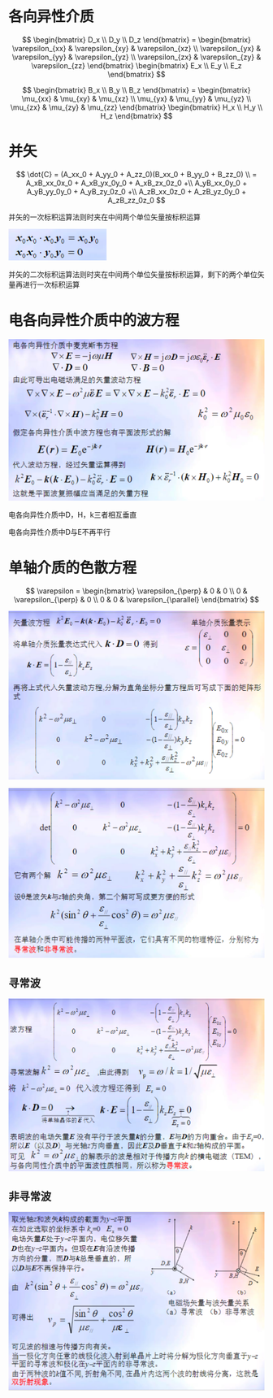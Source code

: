 # 各向异性介质

$$
\begin{bmatrix}
    D_x \\
    D_y \\
    D_z
\end{bmatrix} = \begin{bmatrix}
    \varepsilon_{xx} & \varepsilon_{xy} & \varepsilon_{xz} \\
    \varepsilon_{yx} & \varepsilon_{yy} & \varepsilon_{yz} \\  
    \varepsilon_{zx} & \varepsilon_{zy} & \varepsilon_{zz}
\end{bmatrix} \begin{bmatrix}
    E_x \\
    E_y \\
    E_z
\end{bmatrix}
$$

$$
\begin{bmatrix}
    B_x \\
    B_y \\
    B_z
\end{bmatrix} = \begin{bmatrix}
    \mu_{xx} & \mu_{xy} & \mu_{xz} \\
    \mu_{yx} & \mu_{yy} & \mu_{yz} \\  
    \mu_{zx} & \mu_{zy} & \mu_{zz}
\end{bmatrix} \begin{bmatrix}
    H_x \\
    H_y \\
    H_z
\end{bmatrix}
$$

# 并矢

$$
\dot{C} = (A_xx_0 + A_yy_0 + A_zz_0)(B_xx_0 + B_yy_0 + B_zz_0) \\
= A_xB_xx_0x_0 + A_xB_yx_0y_0 + A_xB_zx_0z_0 +\\ A_yB_xx_0y_0 + A_yB_yy_0y_0 + A_yB_zy_0z_0 +\\ A_zB_xx_0z_0 + A_zB_yz_0y_0 + A_zB_zz_0z_0
$$

并矢的一次标积运算法则时夹在中间两个单位矢量按标积运算

![alt text](image-1.png)

并矢的二次标积运算法则时夹在中间两个单位矢量按标积运算，剩下的两个单位矢量再进行一次标积运算

# 电各向异性介质中的波方程

![alt text](image-2.png)

电各向异性介质中D，H，k三者相互垂直

电各向异性介质中D与E不再平行

# 单轴介质的色散方程

$$
\varepsilon = \begin{bmatrix}
    \varepsilon_{\perp} & 0 & 0 \\
    0 & \varepsilon_{\perp} & 0 \\
    0 & 0 & \varepsilon_{\parallel}
\end{bmatrix}
$$

![alt text](image-3.png)

![alt text](image-4.png)

## 寻常波

![alt text](image-5.png)

## 非寻常波

![alt text](image-6.png)